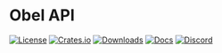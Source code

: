 # Obel API

[![License](https://img.shields.io/badge/license-MIT%2FApache-blue.svg)](https://github.com/obelengine/obel#license)
[![Crates.io](https://img.shields.io/crates/v/obel_engine_api.svg)](https://crates.io/crates/obel_engine_api)
[![Downloads](https://img.shields.io/crates/d/obel_engine_api.svg)](https://crates.io/crates/obel_engine_api)
[![Docs](https://docs.rs/obel_engine_api/badge.svg)](https://docs.rs/obel_engine_api/latest/obel_engine_api/)
[![Discord](https://img.shields.io/discord/691052431525675048.svg?label=&logo=discord&logoColor=ffffff&color=7389D8&labelColor=6A7EC2)](https://discord.gg/obel)
